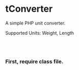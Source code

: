 <h1>tConverter</h1>
<p>A simple PHP unit converter.</p>
<p>Supported Units: Weight, Length</p>
<br/><br/>
<h3>First, require class file.</h3>
<pre><?php
require "tConverter.class.php";
?></pre>

